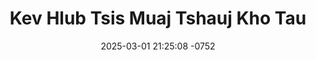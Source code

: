 ---
layout: movie-video-data
date: 2025-03-01 21:25:08 -0752
categories: movie

# Site Attributes
title: "Kev Hlub Tsis Muaj Tshauj Kho Tau"
permalink: "/movie/Kev_Hlub_Tsis_Muaj_Tshauj_Kho_Tau"

# Movie Attributes
synopsis: "NujZoo (Cher Yang) is a student who is going to school out of town. His parents are still back in Laos and he only came to the United States with his grandma. NujZoo falls in love with a rich girl name Duab Ntxoo (PaHoua Vang). Her parents try to stop their relationship and want her to marry the son of their friend. They try every single way to meet each other even the parents try to stop them. But there is another bigger problem. Duab Ntxoo's dad (Ger Her) is also having an affair with another lady and now the future of the family is in jeopardize. "
producer: "Thai Her, Ger Her"
director: "Thai Her, Ger Her, Molly Xiong"
writer: "Thai Her, Ger Her, Molly Xiong, Tong Thao"
video_link: "https://youtu.be/2qWOHRJPybE?si=S7buTMiwhfH35YYp"
genre: "Drama, Romance"
year: "2008"
release_type: "DVD"
storage: "Center for Hmong Studies"
thumbnail: "/assets/images/movie_thumbnails/Kev Hlub Tsis Muaj Tshauj Kho Tau.jpeg"
publishing_company: "Tiger Production"

# Sequels + Parts
base_movie: ""
total_parts: 
sequel: ""

# Movie Cast
cast:
- name: "Cher Yang"
- name: "Pahoua Vang"
- name: "Ger Her"
- name: "Molly Xiong"
- name: "Michael Her"
- name: "Kao Lia Vue"
- name: "Pheng Yang"
- name: "Dee Thao"
---